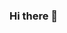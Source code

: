 ### Hi there 👋
<!--
**shannonbonet/shannonbonet** is a ✨ _special_ ✨ repository because its `README.md` (this file) appears on your GitHub profile.

Here are some ideas to get you started:

- 🔭 I’m currently working on ending my cycle of suffering. 
- 🌱 I’m currently learning how to spend as little time on school as possible. 
- 👯 I’m looking to collaborate on journalism projects. 
- 🤔 I’m looking for help with math. Always. 
- 💬 Ask me about writing. It's a completely different mood. 
- 😄 Pronouns: she/hers
- ✨ Fun fact: I hate feet. 
